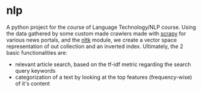 # nlp
A python project for the course of Language Technology/NLP course. Using the data gathered by some custom made crawlers made with [scrapy](https://scrapy.org/) for various news portals, and the [nltk](https://www.nltk.org/) module, we create a vector space representation of out collection and an inverted index. Ultimately, the 2 basic functionalities are:  
* relevant article search, based on the tf-idf metric regarding the search query keywords
* categorization of a text by looking at the top features (frequency-wise) of it's content
